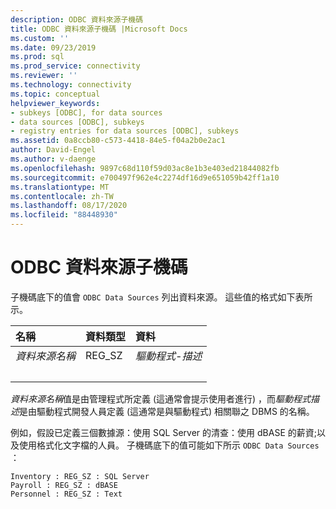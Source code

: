 ```yaml
---
description: ODBC 資料來源子機碼
title: ODBC 資料來源子機碼 |Microsoft Docs
ms.custom: ''
ms.date: 09/23/2019
ms.prod: sql
ms.prod_service: connectivity
ms.reviewer: ''
ms.technology: connectivity
ms.topic: conceptual
helpviewer_keywords:
- subkeys [ODBC], for data sources
- data sources [ODBC], subkeys
- registry entries for data sources [ODBC], subkeys
ms.assetid: 0a8ccb80-c573-4418-84e5-f04a2b0e2ac1
author: David-Engel
ms.author: v-daenge
ms.openlocfilehash: 9897c68d110f59d03ac8e1b3e403ed21844082fb
ms.sourcegitcommit: e700497f962e4c2274df16d9e651059b42ff1a10
ms.translationtype: MT
ms.contentlocale: zh-TW
ms.lasthandoff: 08/17/2020
ms.locfileid: "88448930"
---
```

# <a name="odbc-data-sources-subkey"></a>ODBC 資料來源子機碼

子機碼底下的值會 `ODBC Data Sources` 列出資料來源。 這些值的格式如下表所示。

| 名稱 | 資料類型 | 資料 |
| :--- | :-------- | :--- |
| *資料來源名稱* | REG_SZ | *驅動程式-描述* |
| &nbsp; | &nbsp; | &nbsp; |

*資料來源名稱*值是由管理程式所定義 (這通常會提示使用者進行) ，而*驅動程式描述*是由驅動程式開發人員定義 (這通常是與驅動程式) 相關聯之 DBMS 的名稱。

例如，假設已定義三個數據源：使用 SQL Server 的清查：使用 dBASE 的薪資;以及使用格式化文字檔的人員。 子機碼底下的值可能如下所示 `ODBC Data Sources` ：

```console
Inventory : REG_SZ : SQL Server
Payroll : REG_SZ : dBASE
Personnel : REG_SZ : Text
```

